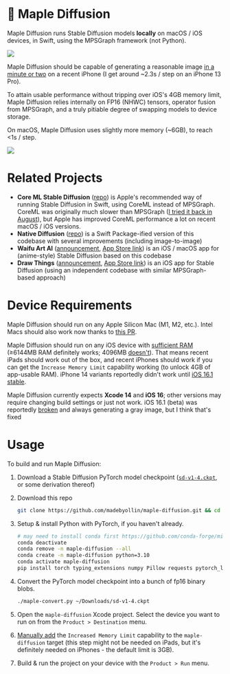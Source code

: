# 🍁 Maple Diffusion

Maple Diffusion runs Stable Diffusion models **locally** on macOS / iOS devices, in Swift, using the MPSGraph framework (not Python).

![](demonstration.jpg)

Maple Diffusion should be capable of generating a reasonable image [in a minute or two](https://twitter.com/madebyollin/status/1579213789823893504) on a recent iPhone (I get around ~2.3s / step on an iPhone 13 Pro).

To attain usable performance without tripping over iOS's 4GB memory limit, Maple Diffusion relies internally on FP16 (NHWC) tensors, operator fusion from MPSGraph, and a truly pitiable degree of swapping models to device storage.

On macOS, Maple Diffusion uses slightly more memory (~6GB), to reach <1s / step.

![](screenshot.jpg)

# Related Projects

* **Core ML Stable Diffusion** ([repo](https://github.com/apple/ml-stable-diffusion)) is Apple's recommended way of running Stable Diffusion in Swift, using CoreML instead of MPSGraph. CoreML was originally much slower than MPSGraph ([I tried it back in August](https://gist.github.com/madebyollin/86b9596ffa4ab0fa7674a16ca2aeab3d)), but Apple has improved CoreML performance a lot on recent macOS / iOS versions.
* **Native Diffusion** ([repo](https://github.com/mortenjust/native-diffusion/)) is a Swift Package-ified version of this codebase with several improvements (including image-to-image)
* **Waifu Art AI** ([announcement](https://twitter.com/dgspitzer/status/1596652212964712449), [App Store link](https://apps.apple.com/us/app/waifu-art-ai-local-generator/id6444585505)) is an iOS / macOS app for (anime-style) Stable Diffusion based on this codebase
* **Draw Things** ([announcement](https://liuliu.me/eyes/stretch-iphone-to-its-limit-a-2gib-model-that-can-draw-everything-in-your-pocket/), [App Store link](https://apps.apple.com/us/app/draw-things-ai-generation/id6444050820)) is an iOS app for Stable Diffusion (using an independent codebase with similar MPSGraph-based approach)

# Device Requirements

Maple Diffusion should run on any Apple Silicon Mac (M1, M2, etc.). Intel Macs should also work now thanks to [this PR](https://github.com/madebyollin/maple-diffusion/pull/14#issuecomment-1282166802).

Maple Diffusion should run on any iOS device with [sufficient RAM](https://blakespot.com/ios_device_specifications_grid.html) (≥6144MB RAM definitely works; 4096MB [doesn't](https://github.com/madebyollin/maple-diffusion/issues/25)). That means recent iPads should work out of the box, and recent iPhones should work if you can get the `Increase Memory Limit` capability working (to unlock 4GB of app-usable RAM). iPhone 14 variants reportedly didn't work until [iOS 16.1 stable](https://github.com/madebyollin/maple-diffusion/issues/5#issuecomment-1304410263).

Maple Diffusion currently expects **Xcode 14** and **iOS 16**; other versions may require changing build settings or just not work. iOS 16.1 (beta) was reportedly [broken](https://github.com/madebyollin/maple-diffusion/issues/8) and always generating a gray image, but I think that's fixed

# Usage

To build and run Maple Diffusion:

1. Download a Stable Diffusion PyTorch model checkpoint ([`sd-v1-4.ckpt`](https://huggingface.co/CompVis/stable-diffusion-v-1-4-original), or some derivation thereof)

2. Download this repo

   ```bash
   git clone https://github.com/madebyollin/maple-diffusion.git && cd maple-diffusion
   ```

3. Setup & install Python with PyTorch, if you haven't already.

   ```bash
   # may need to install conda first https://github.com/conda-forge/miniforge#homebrew
   conda deactivate
   conda remove -n maple-diffusion --all
   conda create -n maple-diffusion python=3.10
   conda activate maple-diffusion
   pip install torch typing_extensions numpy Pillow requests pytorch_lightning
   ```

4. Convert the PyTorch model checkpoint into a bunch of fp16 binary blobs.

   ```bash
   ./maple-convert.py ~/Downloads/sd-v1-4.ckpt
   ```

5. Open the `maple-diffusion` Xcode project. Select the device you want to run on from the `Product > Destination` menu.

6. [Manually add](https://github.com/madebyollin/maple-diffusion/issues/5#issuecomment-1279111878) the `Increased Memory Limit` capability to the `maple-diffusion` target (this step might not be needed on iPads, but it's definitely needed on iPhones - the default limit is 3GB).

7. Build & run the project on your device with the `Product > Run` menu.
